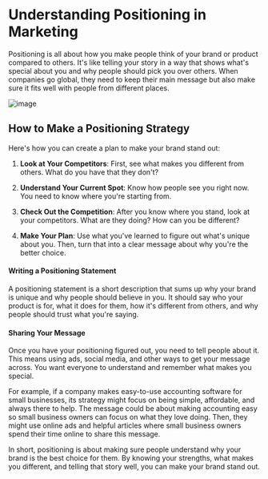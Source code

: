 # Understanding Positioning in Marketing

Positioning is all about how you make people think of your brand or product compared to others. It's like telling your story in a way that shows what's special about you and why people should pick you over others. When companies go global, they need to keep their main message but also make sure it fits well with people from different places.

![image](https://github.com/Collegehive/Notes/assets/159722383/1548815b-676b-4e0f-9ab6-f111cd984056)


## How to Make a Positioning Strategy

Here's how you can create a plan to make your brand stand out:

1. **Look at Your Competitors**: First, see what makes you different from others. What do you have that they don't?

2. **Understand Your Current Spot**: Know how people see you right now. You need to know where you're starting from.

3. **Check Out the Competition**: After you know where you stand, look at your competitors. What are they doing? How can you be different?

4. **Make Your Plan**: Use what you've learned to figure out what's unique about you. Then, turn that into a clear message about why you're the better choice.

#### Writing a Positioning Statement

A positioning statement is a short description that sums up why your brand is unique and why people should believe in you. It should say who your product is for, what it does for them, how it's different from others, and why people should trust what you're saying.

#### Sharing Your Message

Once you have your positioning figured out, you need to tell people about it. This means using ads, social media, and other ways to get your message across. You want everyone to understand and remember what makes you special.

For example, if a company makes easy-to-use accounting software for small businesses, its strategy might focus on being simple, affordable, and always there to help. The message could be about making accounting easy so small business owners can focus on what they love doing. Then, they might use online ads and helpful articles where small business owners spend their time online to share this message.

In short, positioning is about making sure people understand why your brand is the best choice for them. By knowing your strengths, what makes you different, and telling that story well, you can make your brand stand out.
